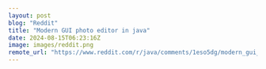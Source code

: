 ```yaml
---
layout: post
blog: "Reddit"
title: "Modern GUI photo editor in java"
date: 2024-08-15T06:23:16Z
image: images/reddit.png
remote_url: "https://www.reddit.com/r/java/comments/1eso5dg/modern_gui_photo_editor_in_java/"
---
```

